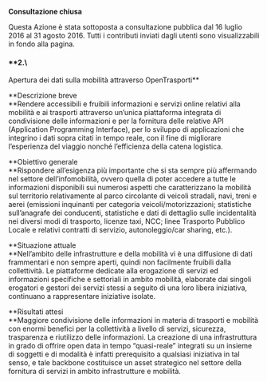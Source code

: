 **Consultazione chiusa**

Questa Azione è stata sottoposta a consultazione pubblica dal 16 luglio
2016 al 31 agosto 2016. Tutti i contributi inviati dagli utenti sono
visualizzabili in fondo alla pagina.

#### **2.\
 Apertura dei dati sulla mobilità attraverso OpenTrasporti**

**Descrizione breve\
**Rendere accessibili e fruibili informazioni e servizi online relativi
alla mobilità e ai trasporti attraverso un’unica piattaforma integrata
di condivisione delle informazioni e per la fornitura delle relative API
(Application Programming Interface), per lo sviluppo di applicazioni che
integrino i dati sopra citati in tempo reale, con il fine di migliorare
l’esperienza del viaggio nonché l’efficienza della catena logistica.

**Obiettivo generale\
**Rispondere all’esigenza più importante che si sta sempre più
affermando nel settore dell’infomobilità, ovvero quella di poter
accedere a tutte le informazioni disponibili sui numerosi aspetti che
caratterizzano la mobilità sul territorio relativamente al parco
circolante di veicoli stradali, navi, treni e aerei (emissioni
inquinanti per categoria veicoli/motorizzazioni; statistiche
sull’anagrafe dei conducenti, statistiche e dati di dettaglio sulle
incidentalità nei diversi modi di trasporto, licenze taxi, NCC; linee
Trasporto Pubblico Locale e relativi contratti di servizio,
autonoleggio/car sharing, etc.).

**Situazione attuale\
**Nell’ambito delle infrastrutture e della mobilità vi è una diffusione
di dati frammentari e non sempre aperti, quindi non facilmente fruibili
dalla collettività. Le piattaforme dedicate alla erogazione di servizi
ed informazioni specifiche e settoriali in ambito mobilità, elaborate
dai singoli erogatori e gestori dei servizi stessi a seguito di una loro
libera iniziativa, continuano a rappresentare iniziative isolate.

**Risultati attesi\
**Maggiore condivisione delle informazioni in materia di trasporti e
mobilità con enormi benefici per la collettività a livello di servizi,
sicurezza, trasparenza e riutilizzo delle informazioni. La creazione di
una infrastruttura in grado di offrire open data in tempo “quasi-reale”
integrati su un insieme di soggetti e di modalità è infatti prerequisito
a qualsiasi iniziativa in tal senso, e tale backbone costituisce un
asset strategico nel settore della fornitura di servizi in ambito
infrastrutture e mobilità.

